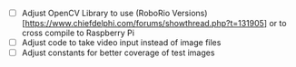 - [ ] Adjust OpenCV Library to use (RoboRio Versions)[https://www.chiefdelphi.com/forums/showthread.php?t=131905] or to cross compile to Raspberry Pi
- [ ] Adjust code to take video input instead of image files
- [ ] Adjust constants for better coverage of test images